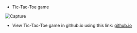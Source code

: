 - Tic-Tac-Toe game

![Capture](https://user-images.githubusercontent.com/82975802/147499935-8a1eb8cd-7c6b-4004-8fc5-dade65c9e504.PNG)

- View Tic-Tac-Toe game in github.io using this link: [github.io](https://nahidebrahimian.github.io/Website-Programming-Course/Assignment13/)

